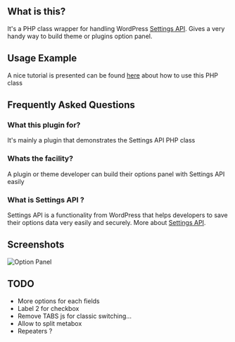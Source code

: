What is this?
---------------

It's a PHP class wrapper for handling WordPress [Settings API](http://codex.wordpress.org/Settings_API). Gives a very handy way to build theme or plugins option panel.

Usage Example
---------------

A nice tutorial is presented can be found [here](http://tareq.wedevs.com/2012/06/wordpress-settings-api-php-class/) about how to use this PHP class

Frequently Asked Questions
---------------

### What this plugin for?

It's mainly a plugin that demonstrates the Settings API PHP class

### Whats the facility?

A plugin or theme developer can build their options panel with Settings API easily

### What is Settings API ?

Settings API is a functionality from WordPress that helps developers to save their options data very easily and securely.
More about [Settings API](http://codex.wordpress.org/Settings_API).

Screenshots
----------------------

![Option Panel](https://github.com/tareq1988/wordpress-settings-api-class/raw/master/screenshot-1.png "The options panel build on the fly using the PHP Class")

TODO
----------------------

 * More options for each fields
 * Label 2 for checkbox
 * Remove TABS js for classic switching... 
 * Allow to split metabox
 * Repeaters ?
